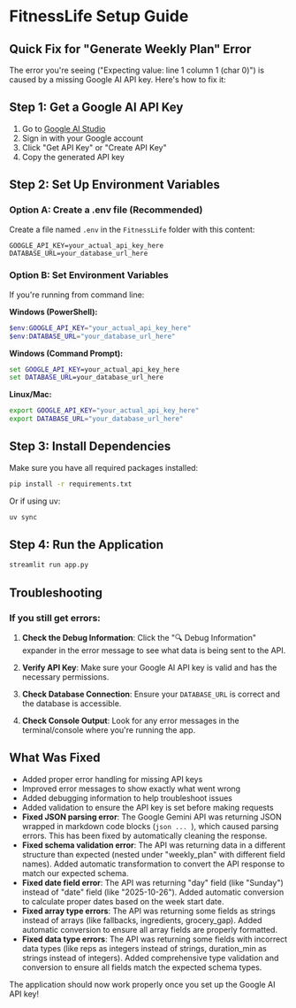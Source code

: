 # FitnessLife Setup Guide

## Quick Fix for "Generate Weekly Plan" Error

The error you're seeing ("Expecting value: line 1 column 1 (char 0)") is caused by a missing Google AI API key. Here's how to fix it:

## Step 1: Get a Google AI API Key

1. Go to [Google AI Studio](https://aistudio.google.com/)
2. Sign in with your Google account
3. Click "Get API Key" or "Create API Key"
4. Copy the generated API key

## Step 2: Set Up Environment Variables

### Option A: Create a .env file (Recommended)
Create a file named `.env` in the `FitnessLife` folder with this content:

```
GOOGLE_API_KEY=your_actual_api_key_here
DATABASE_URL=your_database_url_here
```

### Option B: Set Environment Variables
If you're running from command line:

**Windows (PowerShell):**
```powershell
$env:GOOGLE_API_KEY="your_actual_api_key_here"
$env:DATABASE_URL="your_database_url_here"
```

**Windows (Command Prompt):**
```cmd
set GOOGLE_API_KEY=your_actual_api_key_here
set DATABASE_URL=your_database_url_here
```

**Linux/Mac:**
```bash
export GOOGLE_API_KEY="your_actual_api_key_here"
export DATABASE_URL="your_database_url_here"
```

## Step 3: Install Dependencies

Make sure you have all required packages installed:

```bash
pip install -r requirements.txt
```

Or if using uv:
```bash
uv sync
```

## Step 4: Run the Application

```bash
streamlit run app.py
```

## Troubleshooting

### If you still get errors:

1. **Check the Debug Information**: Click the "🔍 Debug Information" expander in the error message to see what data is being sent to the API.

2. **Verify API Key**: Make sure your Google AI API key is valid and has the necessary permissions.

3. **Check Database Connection**: Ensure your `DATABASE_URL` is correct and the database is accessible.

4. **Check Console Output**: Look for any error messages in the terminal/console where you're running the app.

## What Was Fixed

- Added proper error handling for missing API keys
- Improved error messages to show exactly what went wrong
- Added debugging information to help troubleshoot issues
- Added validation to ensure the API key is set before making requests
- **Fixed JSON parsing error**: The Google Gemini API was returning JSON wrapped in markdown code blocks (```json ... ```), which caused parsing errors. This has been fixed by automatically cleaning the response.
- **Fixed schema validation error**: The API was returning data in a different structure than expected (nested under "weekly_plan" with different field names). Added automatic transformation to convert the API response to match our expected schema.
- **Fixed date field error**: The API was returning "day" field (like "Sunday") instead of "date" field (like "2025-10-26"). Added automatic conversion to calculate proper dates based on the week start date.
- **Fixed array type errors**: The API was returning some fields as strings instead of arrays (like fallbacks, ingredients, grocery_gap). Added automatic conversion to ensure all array fields are properly formatted.
- **Fixed data type errors**: The API was returning some fields with incorrect data types (like reps as integers instead of strings, duration_min as strings instead of integers). Added comprehensive type validation and conversion to ensure all fields match the expected schema types.

The application should now work properly once you set up the Google AI API key!

